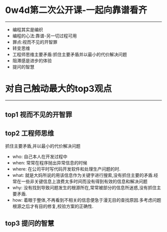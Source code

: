 # 0w4d第二次公开课-一起向靠谱看齐
-----------
* 编程其实是编织
* 编程的心法:靠谱-另一切过程可用
* 罪点:视而不见的开智罪
* 转变思维
* 工程师思维主要矛盾:抓住主要矛盾并以最小的代价解决问题
* 阻滞感是进步的体验
* 提问的智慧


# 对自己触动最大的top3观点
-------------------------
 ## top1 视而不见的开智罪
 
 
 ## top2 工程师思维
 抓住主要矛盾,并以最小的代价解决问题
 * who: 自己本人在开发过程中
 * when: 常常在程序抛出异常信息的时候
 * where: 在公司平时写代码开发软件和处理生产问题的时.
 * what: 就是大妈所说的用该信息作为关键字进行搜索,没有抓住主要的矛盾.经常在一些非关键信息上浪费太多时间而没有得到有效的信息和解决问题
 * why: 没有找到导致问题发生的根源所在,常常被部分的信息所迷惑,没有抓住主要矛盾.
 * how: 着眼于整体,不再看到不相关的信息便急于漫无目的查找原因.多考虑问题根源之后才有目的修复,校验方案的正确性.
 
 ## top3 提问的智慧
 



